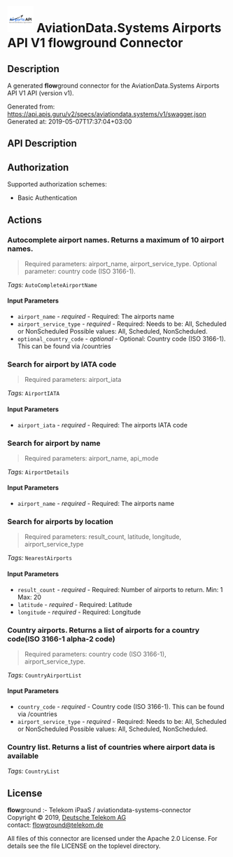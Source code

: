 # ![LOGO](logo.png) AviationData.Systems Airports API V1 **flow**ground Connector

## Description

A generated **flow**ground connector for the AviationData.Systems Airports API V1 API (version v1).

Generated from: https://api.apis.guru/v2/specs/aviationdata.systems/v1/swagger.json<br/>
Generated at: 2019-05-07T17:37:04+03:00

## API Description



## Authorization

Supported authorization schemes:
- Basic Authentication

## Actions

### Autocomplete airport names. Returns a maximum of 10 airport names.

> Required parameters: airport_name, airport_service_type. Optional parameter: country code (ISO 3166-1).

*Tags:* `AutoCompleteAirportName`

#### Input Parameters
* `airport_name` - _required_ - Required: The airports name
* `airport_service_type` - _required_ - Required: Needs to be: All, Scheduled or NonScheduled
    Possible values: All, Scheduled, NonScheduled.
* `optional_country_code` - _optional_ - Optional: Country code (ISO 3166-1). This can be found via /countries

### Search for airport by IATA code

> Required parameters: airport_iata

*Tags:* `AirportIATA`

#### Input Parameters
* `airport_iata` - _required_ - Required: The airports IATA code

### Search for airport by name

> Required parameters: airport_name, api_mode

*Tags:* `AirportDetails`

#### Input Parameters
* `airport_name` - _required_ - Required: The airports name

### Search for airports by location

> Required parameters: result_count, latitude, longitude, airport_service_type

*Tags:* `NearestAirports`

#### Input Parameters
* `result_count` - _required_ - Required: Number of airports to return. Min: 1 Max: 20
* `latitude` - _required_ - Required: Latitude
* `longitude` - _required_ - Required: Longitude

### Country airports. Returns a list of airports for a country code(ISO 3166-1 alpha-2 code)

> Required parameters: country code (ISO 3166-1), airport_service_type.

*Tags:* `CountryAirportList`

#### Input Parameters
* `country_code` - _required_ - Country code (ISO 3166-1). This can be found via /countries
* `airport_service_type` - _required_ - Required: Needs to be: All, Scheduled or NonScheduled
    Possible values: All, Scheduled, NonScheduled.

### Country list. Returns a list of countries where airport data is available

*Tags:* `CountryList`

## License

**flow**ground :- Telekom iPaaS / aviationdata-systems-connector<br/>
Copyright © 2019, [Deutsche Telekom AG](https://www.telekom.de)<br/>
contact: flowground@telekom.de

All files of this connector are licensed under the Apache 2.0 License. For details
see the file LICENSE on the toplevel directory.
